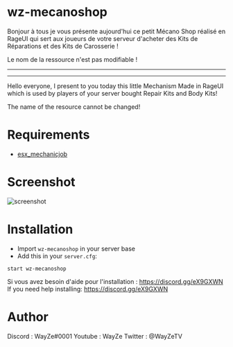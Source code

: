 # wz-mecanoshop

Bonjour à tous je vous présente aujourd'hui ce petit Mécano Shop réalisé en RageUI qui sert aux joueurs de votre serveur d'acheter des Kits de Réparations et des Kits de Carosserie !

Le nom de la ressource n'est pas modifiable !

-----------------------------------------------------
-----------------------------------------------------

Hello everyone, I present to you today this little Mechanism Made in RageUI which is used by players of your server bought Repair Kits and Body Kits!

The name of the resource cannot be changed!

# Requirements

- [esx_mechanicjob](https://github.com/ESX-Org/esx_mechanicjob) 

# Screenshot

![screenshot](https://media.discordapp.net/attachments/373741265537204225/725391251079299122/unknown.png?width=802&height=702)

# Installation
- Import `wz-mecanoshop` in your server base
- Add this in your `server.cfg`:

```
start wz-mecanoshop
```
Si vous avez besoin d'aide pour l'installation : https://discord.gg/eX9GXWN
If you need help installing: https://discord.gg/eX9GXWN

# Author 
Discord : WayZe#0001
Youtube : WayZe
Twitter : @WayZeTV
